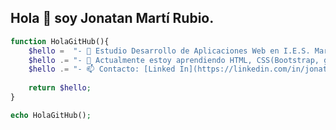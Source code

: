 ## Hola 👋 soy Jonatan Martí Rubio.

<!--**jonatanmartirubio/jonatanmartirubio** is a ✨ _special_ ✨ repository because its `README.md` (this file) appears on your GitHub profile.-->
```php
function HolaGitHub(){
    $hello =  "- 🔭 Estudio Desarrollo de Aplicaciones Web en I.E.S. Mare Nostrum (Alicante, España)";
    $hello .= "- 🌱 Actualmente estoy aprendiendo HTML, CSS(Bootstrap, grid, sass, flexbox), PHP(Laravel, Symfony) y MySQL.";
    $hello .= "- 📫 Contacto: [Linked In](https://linkedin.com/in/jonatan-marti-rubio) | martirubio.dev@gmail.com";
      
    return $hello;
}

echo HolaGitHub();
```
